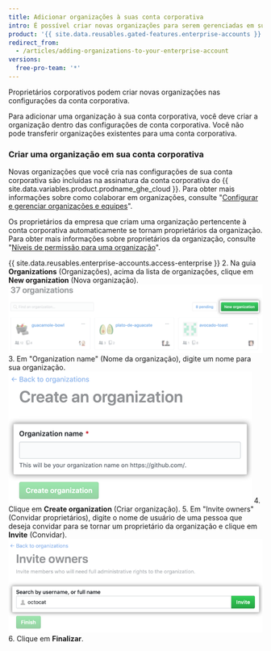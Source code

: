 ```yaml
---
title: Adicionar organizações à suas conta corporativa
intro: É possível criar novas organizações para serem gerenciadas em sua conta corporativa.
product: '{{ site.data.reusables.gated-features.enterprise-accounts }}'
redirect_from:
  - /articles/adding-organizations-to-your-enterprise-account
versions:
  free-pro-team: '*'
---
```


Proprietários corporativos podem criar novas organizações nas configurações da conta corporativa.

Para adicionar uma organização à sua conta corporativa, você deve criar a organização dentro das configurações de conta corporativa. Você não pode transferir organizações existentes para uma conta corporativa.

### Criar uma organização em sua conta corporativa

Novas organizações que você cria nas configurações de sua conta corporativa são incluídas na assinatura da conta corporativa do {{ site.data.variables.product.prodname_ghe_cloud }}. Para obter mais informações sobre como colaborar em organizações, consulte "[Configurar e gerenciar organizações e equipes](/categories/setting-up-and-managing-organizations-and-teams)".

Os proprietários da empresa que criam uma organização pertencente à conta corporativa automaticamente se tornam proprietários da organização. Para obter mais informações sobre proprietários da organização, consulte "[Níveis de permissão para uma organização](/articles/permission-levels-for-an-organization)".

{{ site.data.reusables.enterprise-accounts.access-enterprise }}
2. Na guia **Organizations** (Organizações), acima da lista de organizações, clique em **New organization** (Nova organização). ![Botão New organization (Nova organização)](/assets/images/help/business-accounts/enterprise-account-add-org.png)
3. Em "Organization name" (Nome da organização), digite um nome para sua organização. ![Campo para digitar o nome da nova organização](/assets/images/help/business-accounts/new-organization-name-field.png)
4. Clique em **Create organization** (Criar organização).
5. Em "Invite owners" (Convidar proprietários), digite o nome de usuário de uma pessoa que deseja convidar para se tornar um proprietário da organização e clique em **Invite** (Convidar). ![Campo de pesquisa do proprietário da organização e botão Invite (Convidar)](/assets/images/help/business-accounts/invite-org-owner.png)
6. Clique em **Finalizar**.
